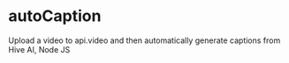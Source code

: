 # autoCaption
Upload a video to api.video and then automatically generate captions from Hive AI, Node JS
